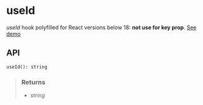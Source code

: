 # useId
_useId_ hook polyfilled for React versions below 18: __not use for key prop__. [See demo](https://react-tools.ndria.dev/#/hooks/performance/useId)

## API

```tsx
useId(): string
```





> ### Returns
>
> 
> - _string_  
>